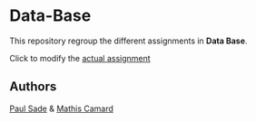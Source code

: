 # Data-Base

This repository regroup the different assignments in **Data Base**.

Click to modify the [actual assignment](assignments/2-Assignment)



## Authors

[Paul Sade](mailto:paul.sade@edu.ece.fr) & [Mathis Camard](mailto:mathis.camard@edu.ece.fr)
